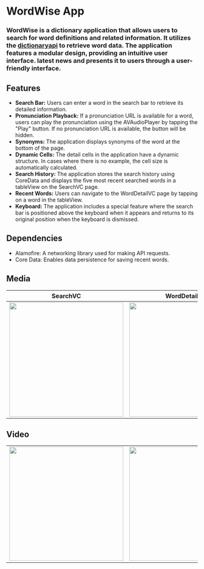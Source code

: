 # WordWise App

### WordWise is a dictionary application that allows users to search for word definitions and related information. It utilizes the [dictionaryapi](https://dictionaryapi.dev/) to retrieve word data. The application features a modular design, providing an intuitive user interface. latest news and presents it to users through a user-friendly interface.

## Features
- **Search Bar:** Users can enter a word in the search bar to retrieve its detailed information.
- **Pronunciation Playback:** If a pronunciation URL is available for a word, users can play the pronunciation using the AVAudioPlayer by tapping the "Play" button. If no pronunciation URL is available, the button will be hidden.
- **Synonyms:** The application displays synonyms of the word at the bottom of the page.
- **Dynamic Cells:** The detail cells in the application have a dynamic structure. In cases where there is no example, the cell size is automatically calculated.
- **Search History:** The application stores the search history using CoreData and displays the five most recent searched words in a tableView on the SearchVC page.
- **Recent Words:** Users can navigate to the WordDetailVC page by tapping on a word in the tableView.
- **Keyboard:** The application includes a special feature where the search bar is positioned above the keyboard when it appears and returns to its original position when the keyboard is dismissed.
 
## Dependencies
- Alamofire: A networking library used for making API requests.
- Core Data: Enables data persistence for saving recent words.

 ## Media

| SearchVC                     | WordDetailVC               | 
| ---------------------------- | -------------------------- | 
| <img src="https://github.com/GulfemmAlbayrak/GulfemAlbayrak_HW3/assets/101430350/4b292aa6-cc52-4f96-bd4e-73ccf8cd408b" width="300px"> | <img src="https://github.com/GulfemmAlbayrak/GulfemAlbayrak_HW3/assets/101430350/341fe5e9-ea0f-48d5-a421-26791ea6f65a" width="300px"> |

## Video

|                              |                              |         
| ---------------------------- | ---------------------------- |
| <img src="https://media.giphy.com/media/v1.Y2lkPTc5MGI3NjExMzU1YTEzNzUyODcyMzc0YjlkZDZiYzU2MGMwYjVmZmQ4NzcwZTA1NyZlcD12MV9pbnRlcm5hbF9naWZzX2dpZklkJmN0PWc/3UAD2wmpTRSCuwNb7L/giphy.gif" width="300px"> | <img src="https://media.giphy.com/media/v1.Y2lkPTc5MGI3NjExMDUzNjkzNTQ5OGY3MTNkZmJhOWE3MTYzNTE5Zjc0NmQ5NTY4MTgzMCZlcD12MV9pbnRlcm5hbF9naWZzX2dpZklkJmN0PWc/ogr7DRHGuXcPakR5EB/giphy.gif" width="300px"> |

